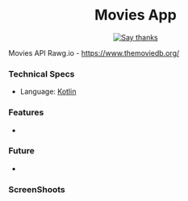 <h1 align="center">
<br/>
Movies App
</h1>
<p align="center">
  <a href="https://github.com/RezaRamadhanIrianto/Movies-App/stargazers">
    <img src="https://img.shields.io/badge/Say%20Thanks-👍-1EAEDB.svg" alt="Say thanks">
  </a>
</p>

Movies API Rawg.io - https://www.themoviedb.org/

### Technical Specs
- Language: [Kotlin](https://kotlinlang.org/)

### Features
-

### Future
-

### ScreenShoots
